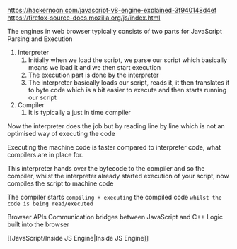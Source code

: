 
https://hackernoon.com/javascript-v8-engine-explained-3f940148d4ef
https://firefox-source-docs.mozilla.org/js/index.html


The engines in web browser typically consists of two parts for JavaScript Parsing and Execution
1. Interpreter
	1. Initially when we load the script, we parse our script which basically means we load it and we then start execution
	2. The execution part is done by the interpreter
	3. The interpreter basically loads our script, reads it, it then translates it to byte code which is a bit easier to execute and then starts running our script
2. Compiler
	1. It is typically a just in time compiler

Now the interpreter does the job but by reading line by line which is not an optimised way of executing the code

Executing the machine code is faster compared to interpreter code, what compilers are in place for.

This interpreter hands over the bytecode to the compiler and so the compiler, whilst the interpreter already started execution of your script, now compiles the script to machine code

The compiler starts `compiling + executing` the compiled code `whilst the code is being read/executed`

Browser APIs
	Communication bridges between JavaScript and C++ Logic built into the browser

[[JavaScript/Inside JS Engine|Inside JS Engine]]
